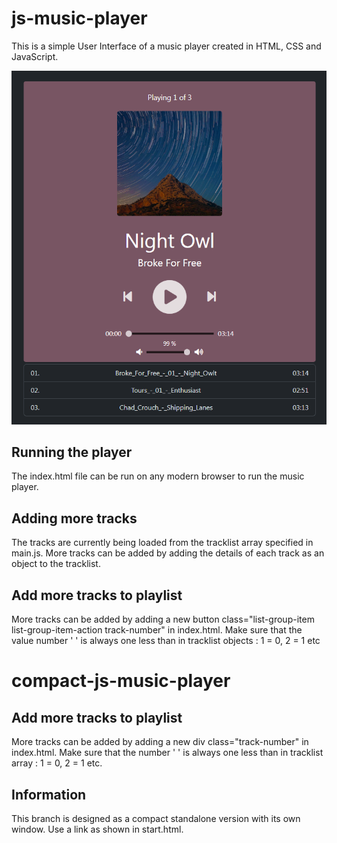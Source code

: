 # js-music-player
This is a simple User Interface of a music player created in HTML, CSS and JavaScript.

![Output](/output/html-css.png)

## Running the player

The index.html file can be run on any modern browser to run the music player.

## Adding more tracks

The tracks are currently being loaded from the tracklist array specified in main.js. More tracks can be added by adding the details of each track as an object to the tracklist.

## Add more tracks to playlist

More tracks can be added by adding a new button class="list-group-item list-group-item-action track-number"  in index.html.
Make sure that the value number ' ' is always one less than in tracklist objects : 1 = 0, 2 = 1 etc 


# compact-js-music-player 

## Add more tracks to playlist 

More tracks can be added by adding a new div class="track-number"  in index.html.
Make sure that the number ' ' is always one less than in tracklist array : 1 = 0, 2 = 1 etc.

## Information

This branch is designed as a compact standalone version with its own window.
Use a link as shown in start.html.
